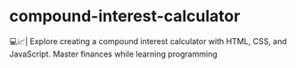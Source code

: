 # compound-interest-calculator
💻📈| Explore creating a compound interest calculator with HTML, CSS, and JavaScript. Master finances while learning programming
